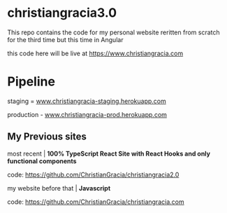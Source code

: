 # christiangracia3.0

This repo contains the code for my personal website reritten from scratch for the third time but this time in Angular


this code here will be live at https://www.christiangracia.com

# Pipeline

staging = www.christiangracia-staging.herokuapp.com

production - www.christiangracia-prod.herokuapp.com


## My Previous sites


most recent | **100% TypeScript React Site with React Hooks and only functional components**

code: https://github.com/ChristianGracia/christiangracia2.0

my website before that | **Javascript**

code: https://github.com/ChristianGracia/christiangracia.com

